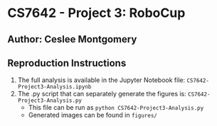# CS7642 - Project 3: RoboCup
## Author: Ceslee Montgomery


## Reproduction Instructions
1. The full analysis is available in the Jupyter Notebook  file: `CS7642-Project3-Analysis.ipynb`
2. The .py script that can separately generate the figures is: `CS7642-Project3-Analysis.py`
	- This file can be run as  `python CS7642-Project3-Analysis.py`
    - Generated images can be found in `figures/`
    